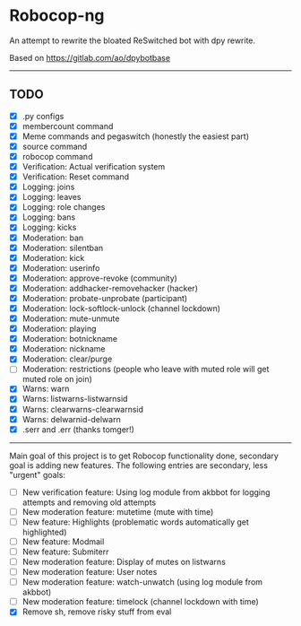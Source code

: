 # Robocop-ng

An attempt to rewrite the bloated ReSwitched bot with dpy rewrite.

Based on https://gitlab.com/ao/dpybotbase


---

## TODO

- [x] .py configs
- [x] membercount command
- [x] Meme commands and pegaswitch (honestly the easiest part)
- [x] source command
- [x] robocop command
- [x] Verification: Actual verification system
- [x] Verification: Reset command
- [x] Logging: joins
- [x] Logging: leaves
- [x] Logging: role changes
- [x] Logging: bans
- [x] Logging: kicks
- [x] Moderation: ban
- [x] Moderation: silentban
- [x] Moderation: kick
- [x] Moderation: userinfo
- [x] Moderation: approve-revoke (community)
- [x] Moderation: addhacker-removehacker (hacker)
- [x] Moderation: probate-unprobate (participant)
- [x] Moderation: lock-softlock-unlock (channel lockdown)
- [x] Moderation: mute-unmute
- [x] Moderation: playing
- [x] Moderation: botnickname
- [x] Moderation: nickname
- [x] Moderation: clear/purge
- [ ] Moderation: restrictions (people who leave with muted role will get muted role on join)
- [x] Warns: warn
- [x] Warns: listwarns-listwarnsid
- [x] Warns: clearwarns-clearwarnsid
- [x] Warns: delwarnid-delwarn
- [x] .serr and .err (thanks tomger!)

---

Main goal of this project is to get Robocop functionality done, secondary goal is adding new features. The following entries are secondary, less "urgent" goals:

- [ ] New verification feature: Using log module from akbbot for logging attempts and removing old attempts
- [ ] New moderation feature: mutetime (mute with time)
- [ ] New feature: Highlights (problematic words automatically get highlighted)
- [ ] New feature: Modmail
- [ ] New feature: Submiterr
- [ ] New moderation feature: Display of mutes on listwarns
- [ ] New moderation feature: User notes
- [ ] New moderation feature: watch-unwatch (using log module from akbbot)
- [ ] New moderation feature: timelock (channel lockdown with time)
- [x] Remove sh, remove risky stuff from eval
